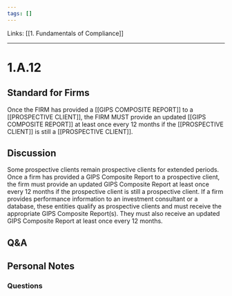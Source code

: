 ```yaml
---
tags: []
---
```

Links: [[1. Fundamentals of Compliance]]
___
# 1.A.12
## Standard for Firms
Once the FIRM has provided a [[GIPS COMPOSITE REPORT]] to a [[PROSPECTIVE CLIENT]], the FIRM MUST provide an updated [[GIPS COMPOSITE REPORT]] at least once every 12 months if the [[PROSPECTIVE CLIENT]] is still a [[PROSPECTIVE CLIENT]].
## Discussion
Some prospective clients remain prospective clients for extended periods. Once a firm has provided a GIPS Composite Report to a prospective client, the firm must provide an updated GIPS Composite Report at least once every 12 months if the prospective client is still a prospective client. If a firm provides performance information to an investment consultant or a database, these entities qualify as prospective clients and must receive the appropriate GIPS Composite Report(s). They must also receive an updated GIPS Composite Report at least once every 12 months.
## Q&A

## Personal Notes

### Questions